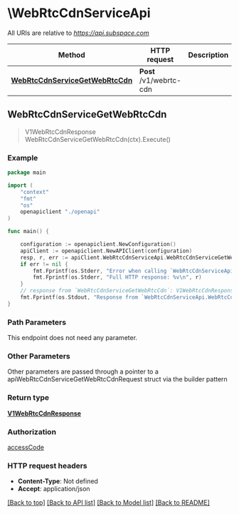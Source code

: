 # \WebRtcCdnServiceApi

All URIs are relative to *https://api.subspace.com*

Method | HTTP request | Description
------------- | ------------- | -------------
[**WebRtcCdnServiceGetWebRtcCdn**](WebRtcCdnServiceApi.md#WebRtcCdnServiceGetWebRtcCdn) | **Post** /v1/webrtc-cdn | 



## WebRtcCdnServiceGetWebRtcCdn

> V1WebRtcCdnResponse WebRtcCdnServiceGetWebRtcCdn(ctx).Execute()



### Example

```go
package main

import (
    "context"
    "fmt"
    "os"
    openapiclient "./openapi"
)

func main() {

    configuration := openapiclient.NewConfiguration()
    apiClient := openapiclient.NewAPIClient(configuration)
    resp, r, err := apiClient.WebRtcCdnServiceApi.WebRtcCdnServiceGetWebRtcCdn(context.Background()).Execute()
    if err != nil {
        fmt.Fprintf(os.Stderr, "Error when calling `WebRtcCdnServiceApi.WebRtcCdnServiceGetWebRtcCdn``: %v\n", err)
        fmt.Fprintf(os.Stderr, "Full HTTP response: %v\n", r)
    }
    // response from `WebRtcCdnServiceGetWebRtcCdn`: V1WebRtcCdnResponse
    fmt.Fprintf(os.Stdout, "Response from `WebRtcCdnServiceApi.WebRtcCdnServiceGetWebRtcCdn`: %v\n", resp)
}
```

### Path Parameters

This endpoint does not need any parameter.

### Other Parameters

Other parameters are passed through a pointer to a apiWebRtcCdnServiceGetWebRtcCdnRequest struct via the builder pattern


### Return type

[**V1WebRtcCdnResponse**](V1WebRtcCdnResponse.md)

### Authorization

[accessCode](../README.md#accessCode)

### HTTP request headers

- **Content-Type**: Not defined
- **Accept**: application/json

[[Back to top]](#) [[Back to API list]](../README.md#documentation-for-api-endpoints)
[[Back to Model list]](../README.md#documentation-for-models)
[[Back to README]](../README.md)

